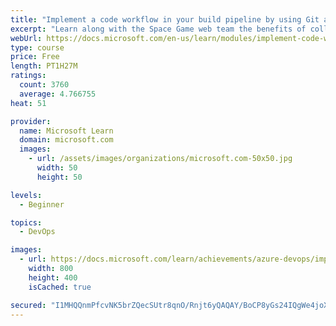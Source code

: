 ```yaml
---
title: "Implement a code workflow in your build pipeline by using Git and GitHub"
excerpt: "Learn along with the Space Game web team the benefits of collaboration through Visual Studio Code and GitHub."
webUrl: https://docs.microsoft.com/en-us/learn/modules/implement-code-workflow/
type: course
price: Free
length: PT1H27M
ratings:
  count: 3760
  average: 4.766755
heat: 51

provider:
  name: Microsoft Learn
  domain: microsoft.com
  images:
    - url: /assets/images/organizations/microsoft.com-50x50.jpg
      width: 50
      height: 50

levels:
  - Beginner

topics:
  - DevOps

images:
  - url: https://docs.microsoft.com/learn/achievements/azure-devops/implement-a-code-workflow-in-your-build-pipeline-social.png
    width: 800
    height: 400
    isCached: true

secured: "I1MHQQnmPfcvNK5brZQecSUtr8qnO/Rnjt6yQAQAY/BoCP8yGs24IQgWe4joXIdHVSyHyijDIq6vXO+duieXtC5dL18IcGBypN1+y5wHRCrwj5woew1nCYEmgJJuYmLyDPXqfyfwdsbV7YVIw3gXMvihJyDllHMAJIv1oTiMtP14ARhpcymNF9UtuFO7niK9atJ+fDuspFq7L3jGipdULEgnO1WniLzTym/R43xkCFwhRSX3u0BH11qQSZRy+tNP5pHhDIgpiVf37bLMync1PtQSLcu8AaYz4S+Z+EGUjrscX1FrrBnhqw6TZamLls+X94eFtCnswepHghG7nQHX/rFIY7SVWA8zZxptG/WA7CPZsAXuPK/TarNVCO6YH6EAvQ+5PDEQivcMSmAQKgLDCPDNZWLnkaF5q/tJysqkiUs=;8xaNkSCh3e5OOIEdZhb87g=="
---
```


